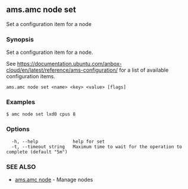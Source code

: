## ams.amc node set

Set a configuration item for a node

### Synopsis

Set a configuration item for a node.

See https://documentation.ubuntu.com/anbox-cloud/en/latest/reference/ams-configuration/ for a list of
available configuration items.

```
ams.amc node set <name> <key> <value> [flags]
```

### Examples

```
$ amc node set lxd0 cpus 8
```

### Options

```
  -h, --help             help for set
  -t, --timeout string   Maximum time to wait for the operation to complete (default "5m")
```

### SEE ALSO

* [ams.amc node](ams.amc_node.md)	 - Manage nodes

